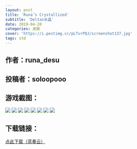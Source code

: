 ```yaml
---
layout: post
title: 'Runa’s Crystallized'
subtitle: 'Deltas水晶'
date: 2019-04-20
categories: 皮肤
cover: 'https://i.postimg.cc/pLTvrPQJ/screenshot137.jpg'
tags: std
---
```


## 作者：runa_desu

## 投稿者：soloopooo

## 游戏截图：

<img src="https://i.postimg.cc/KYW8xRdT/screenshot135.jpg">

<img src="https://i.postimg.cc/bwNynxPb/screenshot136.jpg">

<img src="https://i.postimg.cc/pLTvrPQJ/screenshot137.jpg">

<img src="https://i.postimg.cc/50WDBJzG/screenshot138.jpg">

<img src="https://i.postimg.cc/br3Mf25c/screenshot139.jpg">

<img src="https://i.postimg.cc/m2kpFkqk/screenshot140.jpg">

<img src="https://i.postimg.cc/Mpk0KGJh/screenshot141.jpg">

<img src="https://i.postimg.cc/wxZL0BM7/screenshot142.jpg">



## 下载链接：

[点此下载（蓝奏云）](https://www.lanzous.com/i3ssm7i)
